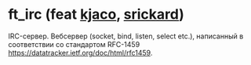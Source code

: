 # ft_irc (feat [kjaco](https://github.com/Georgy-Smirnov), [srickard](https://github.com/daria-dasha))
IRC-сервер. 
Вебсервер (socket, bind, listen, select etc.), написанный в соответствии со стандартом RFC-1459 https://datatracker.ietf.org/doc/html/rfc1459.
